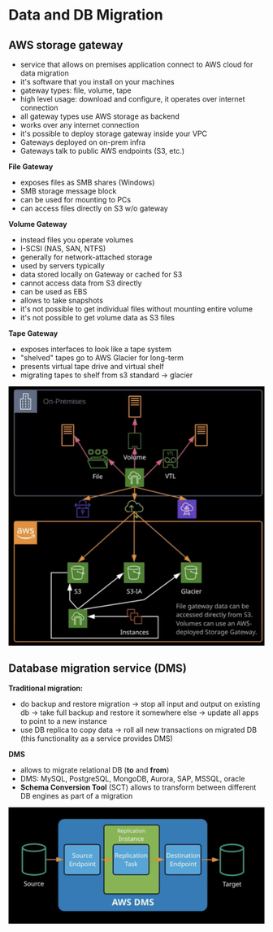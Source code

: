 # Data and DB Migration

## AWS storage gateway

- service that allows on premises application connect to AWS cloud for data migration
- it's software that you install on your machines
- gateway types: file, volume, tape
- high level usage: download and configure, it operates over internet connection
- all gateway types use AWS storage as backend 
- works over any internet connection
- it's possible to deploy storage gateway inside your VPC
- Gateways deployed on on-prem infra
- Gateways talk to public AWS endpoints (S3, etc.)

**File Gateway**
- exposes files as SMB shares (Windows)
- SMB storage message block
- can be used for mounting to PCs
- can access files directly on S3 w/o gateway

**Volume Gateway**
- instead files you operate volumes
- I-SCSI (NAS, SAN, NTFS)
- generally for network-attached storage
- used by servers typically
- data stored locally on Gateway or cached for S3
- cannot access data from S3 directly
- can be used as EBS
- allows to take snapshots
- it's not possible to get individual files without mounting entire volume
- it's not possible to get volume data as S3 files

**Tape Gateway**
- exposes interfaces to look like a tape system
- "shelved" tapes go to AWS Glacier for long-term
- presents virtual tape drive and virtual shelf
- migrating tapes to shelf from s3 standard -> glacier

![storage-gateway](../images/storage-gateway.png)

## Database migration service (DMS)

**Traditional migration:**
- do backup and restore migration -> stop all input and output on existing db -> take full backup and restore it somewhere else -> update all apps to point to a new instance
- use DB replica to copy data -> roll all new transactions on migrated DB (this functionality as a service provides DMS)

**DMS**
- allows to migrate relational DB (**to** and **from**)
- DMS: MySQL, PostgreSQL, MongoDB, Aurora, SAP, MSSQL, oracle
- **Schema Conversion Tool** (SCT) allows to transform between different DB engines as part of a migration

![database-migration-service](../images/database-migration-service.png)
